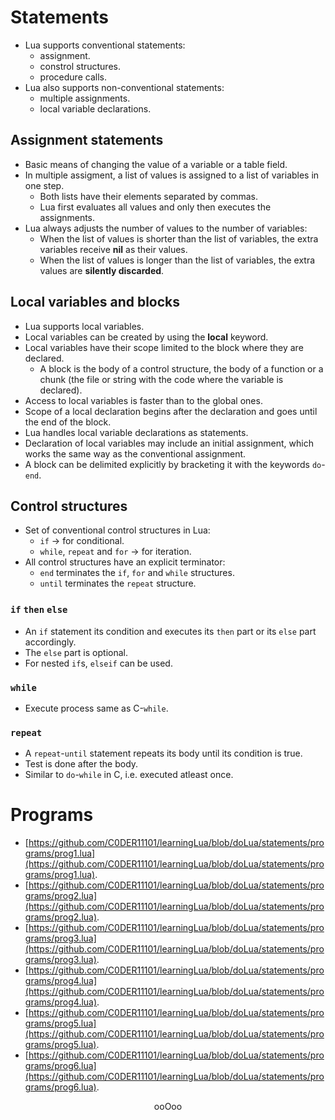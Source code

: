 # Statements

* Lua supports conventional statements:
	* assignment.
	* constrol structures.
	* procedure calls.
* Lua also supports non-conventional statements:
	* multiple assignments.
	* local variable declarations.

## Assignment statements

* Basic means of changing the value of a variable or a table field.
* In multiple assigment, a list of values is assigned to a list of variables in one step.
	* Both lists have their elements separated by commas.
	* Lua first evaluates all values and only then executes the assignments.
* Lua always adjusts the number of values to the number of variables:
	* When the list of values is shorter than the list of variables, the extra variables receive **nil** as their values.
	* When the list of values is longer than the list of variables, the extra values are **silently discarded**.

## Local variables and blocks

* Lua supports local variables.
* Local variables can be created by using the **local** keyword.
* Local variables have their scope limited to the block where they are declared.
	* A block is the body of a control structure, the body of a function or a chunk (the file or string with the code where the variable is declared).
* Access to local variables is faster than to the global ones.
* Scope of a local declaration begins after the declaration and goes until the end of the block.
* Lua handles local variable declarations as statements.
* Declaration of local variables may include an initial assignment, which works the same way as the conventional assignment.
* A block can be delimited explicitly by bracketing it with the keywords `do`-`end`.

## Control structures

* Set of conventional control structures in Lua:
	* `if` &rarr; for conditional.
	* `while`, `repeat` and `for` &rarr; for iteration.
* All control structures have an explicit terminator:
	* `end` terminates the `if`, `for` and `while` structures.
	* `until` terminates the `repeat` structure.

### `if` `then` `else`

* An `if` statement its condition and executes its `then` part or its `else` part accordingly.
* The `else` part is optional.
* For nested `if`s, `elseif` can be used.

### `while`

* Execute process same as C-`while`.

### `repeat`

* A `repeat`-`until` statement repeats its body until its condition is true.
* Test is done after the body.
* Similar to `do`-`while` in C, i.e. executed atleast once.


# Programs

* [https://github.com/C0DER11101/learningLua/blob/doLua/statements/programs/prog1.lua](https://github.com/C0DER11101/learningLua/blob/doLua/statements/programs/prog1.lua).
* [https://github.com/C0DER11101/learningLua/blob/doLua/statements/programs/prog2.lua](https://github.com/C0DER11101/learningLua/blob/doLua/statements/programs/prog2.lua).
* [https://github.com/C0DER11101/learningLua/blob/doLua/statements/programs/prog3.lua](https://github.com/C0DER11101/learningLua/blob/doLua/statements/programs/prog3.lua).
* [https://github.com/C0DER11101/learningLua/blob/doLua/statements/programs/prog4.lua](https://github.com/C0DER11101/learningLua/blob/doLua/statements/programs/prog4.lua).
* [https://github.com/C0DER11101/learningLua/blob/doLua/statements/programs/prog5.lua](https://github.com/C0DER11101/learningLua/blob/doLua/statements/programs/prog5.lua).
* [https://github.com/C0DER11101/learningLua/blob/doLua/statements/programs/prog6.lua](https://github.com/C0DER11101/learningLua/blob/doLua/statements/programs/prog6.lua).

<p align="center">
ooOoo
</p>
